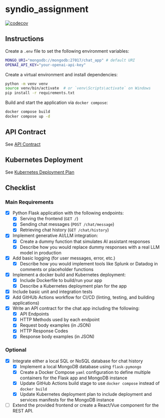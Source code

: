 # syndio_assignment

[![codecov](https://codecov.io/gh/thomastli/syndio_assignment/graph/badge.svg?token=BbIsm1rnoz)](https://codecov.io/gh/thomastli/syndio_assignment)

## Instructions
Create a `.env` file to set the following environment variables:

```bash
MONGO_URI="mongodb://mongodb:27017/chat_app" # default URI
OPENAI_API_KEY="your-openai-api-key"
```

Create a virtual environment and install dependencies:

```bash
python -m venv venv
source venv/bin/activate  # or `venv\Scripts\activate` on Windows
pip install -r requirements.txt
```

Build and start the application via `docker compose`:
```bash
docker compose build
docker compose up -d
```

## API Contract
See [API Contract](docs/api_contract.md)

## Kubernetes Deployment
See [Kubernetes Deployment Plan](docs/kubernetes_deployment.md)

## Checklist
### Main Requirements
- [X] Python Flask application with the following endpoints:
  - [X] Serving the frontend (`GET /`)
  - [X] Sending chat messages (`POST /chat/message`)
  - [X] Retrieving chat history (`GET /chat/history`)
- [X] Implement generative AI/LLM integration: 
  - [X] Create a dummy function that simulates AI assistant responses
  - [X] Describe how you would replace dummy responses with a real LLM model in production
- [X] Add basic logging (for user messages, error, etc.)
  - [X] Describe how you would implement tools like Splunk or Datadog in comments or placeholder functions
- [X] Implement a docker build and Kubernetes deployment:
  - [X] Include Dockerfile to build/run your app
  - [X] Describe a Kubernetes deployment plan for the app
- [X] Include basic unit and integration tests
- [X] Add GitHUb Actions workflow for CI/CD (linting, testing, and building applications)
- [X] Write an API contract for the chat app including the following:
  - [X] API Endpoints
  - [X] HTTP Methods used by each endpoint
  - [X] Request body examples (in JSON)
  - [X] HTTP Response Codes 
  - [X] Response body examples (in JSON)

### Optional
- [X] Integrate either a local SQL or NoSQL database for chat history
  - [X] Implement a local MongoDB database using `flask-pymongo`
  - [X] Create a Docker Compose `yaml` configuration to define multiple containers for the Flask app and MongoDB instance
  - [X] Update GitHub Actions build stage to use `docker compose` instead of `docker build`
  - [X] Update Kubernetes deployment plan to include deployment and services manifests for the MongoDB instance
- [ ] Extend the provided frontend or create a React/Vue component for the REST API.
